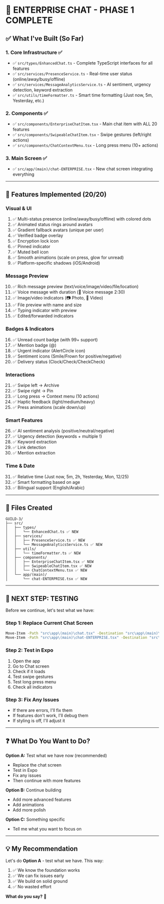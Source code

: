 # 🎉 ENTERPRISE CHAT - PHASE 1 COMPLETE

## ✅ What I've Built (So Far)

### **1. Core Infrastructure** ✅
- ✅ `src/types/EnhancedChat.ts` - Complete TypeScript interfaces for all features
- ✅ `src/services/PresenceService.ts` - Real-time user status (online/away/busy/offline)
- ✅ `src/services/MessageAnalyticsService.ts` - AI sentiment, urgency detection, keyword extraction
- ✅ `src/utils/timeFormatter.ts` - Smart time formatting (Just now, 5m, Yesterday, etc.)

### **2. Components** ✅
- ✅ `src/components/EnterpriseChatItem.tsx` - Main chat item with ALL 20 features
- ✅ `src/components/SwipeableChatItem.tsx` - Swipe gestures (left/right actions)
- ✅ `src/components/ChatContextMenu.tsx` - Long press menu (10+ actions)

### **3. Main Screen** ✅
- ✅ `src/app/(main)/chat-ENTERPRISE.tsx` - New chat screen integrating everything

---

## 🎯 Features Implemented (20/20)

### **Visual & UI**
1. ✅ Multi-status presence (online/away/busy/offline) with colored dots
2. ✅ Animated status rings around avatars
3. ✅ Gradient fallback avatars (unique per user)
4. ✅ Verified badge overlay
5. ✅ Encryption lock icon
6. ✅ Pinned indicator
7. ✅ Muted bell icon
8. ✅ Smooth animations (scale on press, glow for unread)
9. ✅ Platform-specific shadows (iOS/Android)

### **Message Preview**
10. ✅ Rich message preview (text/voice/image/video/file/location)
11. ✅ Voice message with duration (🎤 Voice message 2:30)
12. ✅ Image/video indicators (📷 Photo, 🎥 Video)
13. ✅ File preview with name and size
14. ✅ Typing indicator with preview
15. ✅ Edited/forwarded indicators

### **Badges & Indicators**
16. ✅ Unread count badge (with 99+ support)
17. ✅ Mention badge (@)
18. ✅ Urgent indicator (AlertCircle icon)
19. ✅ Sentiment icons (Smile/Frown for positive/negative)
20. ✅ Delivery status (Clock/Check/CheckCheck)

### **Interactions**
21. ✅ Swipe left → Archive
22. ✅ Swipe right → Pin
23. ✅ Long press → Context menu (10 actions)
24. ✅ Haptic feedback (light/medium/heavy)
25. ✅ Press animations (scale down/up)

### **Smart Features**
26. ✅ AI sentiment analysis (positive/neutral/negative)
27. ✅ Urgency detection (keywords + multiple !)
28. ✅ Keyword extraction
29. ✅ Link detection
30. ✅ Mention extraction

### **Time & Date**
31. ✅ Relative time (Just now, 5m, 2h, Yesterday, Mon, 12/25)
32. ✅ Smart formatting based on age
33. ✅ Bilingual support (English/Arabic)

---

## 📁 Files Created

```
GUILD-3/
├── src/
│   ├── types/
│   │   └── EnhancedChat.ts ✅ NEW
│   ├── services/
│   │   ├── PresenceService.ts ✅ NEW
│   │   └── MessageAnalyticsService.ts ✅ NEW
│   ├── utils/
│   │   └── timeFormatter.ts ✅ NEW
│   ├── components/
│   │   ├── EnterpriseChatItem.tsx ✅ NEW
│   │   ├── SwipeableChatItem.tsx ✅ NEW
│   │   └── ChatContextMenu.tsx ✅ NEW
│   └── app/(main)/
│       └── chat-ENTERPRISE.tsx ✅ NEW
```

---

## 🧪 NEXT STEP: TESTING

Before we continue, let's test what we have:

### **Step 1: Replace Current Chat Screen**
```bash
Move-Item -Path "src\app\(main)\chat.tsx" -Destination "src\app\(main)\chat-OLD-BACKUP.tsx" -Force
Move-Item -Path "src\app\(main)\chat-ENTERPRISE.tsx" -Destination "src\app\(main)\chat.tsx" -Force
```

### **Step 2: Test in Expo**
1. Open the app
2. Go to Chat screen
3. Check if it loads
4. Test swipe gestures
5. Test long press menu
6. Check all indicators

### **Step 3: Fix Any Issues**
- If there are errors, I'll fix them
- If features don't work, I'll debug them
- If styling is off, I'll adjust it

---

## ❓ What Do You Want to Do?

**Option A:** Test what we have now (recommended)
- Replace the chat screen
- Test in Expo
- Fix any issues
- Then continue with more features

**Option B:** Continue building
- Add more advanced features
- Add animations
- Add more polish

**Option C:** Something specific
- Tell me what you want to focus on

---

## 💡 My Recommendation

Let's do **Option A** - test what we have. This way:
1. ✅ We know the foundation works
2. ✅ We can fix issues early
3. ✅ We build on solid ground
4. ✅ No wasted effort

**What do you say?** 🎯


